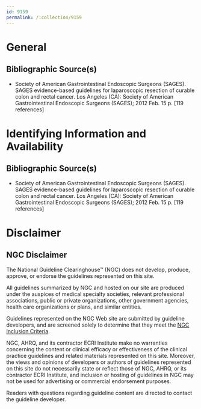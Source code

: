```yaml
---
id: 9159
permalink: /:collection/9159
---
```


# General

## Bibliographic Source(s)

- Society of American Gastrointestinal Endoscopic Surgeons (SAGES). SAGES evidence-based guidelines for laparoscopic resection of curable colon and rectal cancer. Los Angeles (CA): Society of American Gastrointestinal Endoscopic Surgeons (SAGES); 2012 Feb. 15 p. [119 references]

# Identifying Information and Availability

## Bibliographic Source(s)

- Society of American Gastrointestinal Endoscopic Surgeons (SAGES). SAGES evidence-based guidelines for laparoscopic resection of curable colon and rectal cancer. Los Angeles (CA): Society of American Gastrointestinal Endoscopic Surgeons (SAGES); 2012 Feb. 15 p. [119 references]

# Disclaimer

## NGC Disclaimer

The National Guideline Clearinghouse™ (NGC) does not develop, produce, approve, or endorse the guidelines represented on this site.

All guidelines summarized by NGC and hosted on our site are produced under the auspices of medical specialty societies, relevant professional associations, public or private organizations, other government agencies, health care organizations or plans, and similar entities.

Guidelines represented on the NGC Web site are submitted by guideline developers, and are screened solely to determine that they meet the [NGC Inclusion Criteria](/help-and-about/summaries/inclusion-criteria).

NGC, AHRQ, and its contractor ECRI Institute make no warranties concerning the content or clinical efficacy or effectiveness of the clinical practice guidelines and related materials represented on this site. Moreover, the views and opinions of developers or authors of guidelines represented on this site do not necessarily state or reflect those of NGC, AHRQ, or its contractor ECRI Institute, and inclusion or hosting of guidelines in NGC may not be used for advertising or commercial endorsement purposes.

Readers with questions regarding guideline content are directed to contact the guideline developer.

